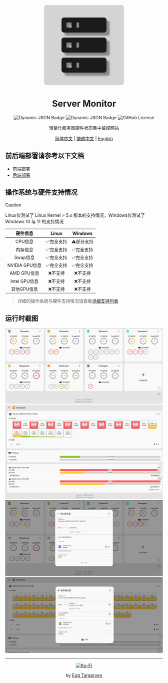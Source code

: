 <div align="center">

![Server Monitor Logo](../../icon/Server_Monitor.svg)

</div>

<div align="center">

# Server Monitor

</div>

<div align="center">

![Dynamic JSON Badge](https://img.shields.io/badge/dynamic/json?url=https%3A%2F%2Fraw.githubusercontent.com%2Fdzxrly%2Fserver-monitor%2Ffrontend%2Fpackage.json&query=%24.version&prefix=V&style=flat-square&label=Frontend%20Version&color=8ac926) ![Dynamic JSON Badge](https://img.shields.io/badge/dynamic/json?url=https%3A%2F%2Fraw.githubusercontent.com%2Fdzxrly%2Fserver-monitor%2Fbackend%2Finfo.json&query=%24.version&prefix=V&style=flat-square&label=Backend%20Version&color=ffca3a) ![GitHub License](https://img.shields.io/github/license/dzxrly/server-monitor?style=flat-square&label=License&color=ff595e)

</div>

<div align="center">

轻量化服务器硬件状态集中监控网站

</div>

<div align="center">

[简体中文](../../docs/zh-CN/README.md) | [繁體中文](../../docs/zh-TW/README.md) | [English](../../README.md)

</div>

## 前后端部署请参考以下文档

- [前端部署](https://github.com/dzxrly/server-monitor/blob/frontend/docs/zh-CN/README.md)
- [后端部署](https://github.com/dzxrly/server-monitor/blob/backend/docs/zh-CN/README.md)

## 操作系统与硬件支持情况

> [!CAUTION]
> 
> Linux仅测试了 Linux Kernel > 5.x 版本的支持情况，Windows仅测试了Windows 10 与 11 的支持情况

<div align="center">

|    硬件信息    |   Linux   |  Windows  |
| :------------: | :-------: | :-------: |
|    CPU信息     | ✅完全支持 | ⚠️部分支持 |
|    内存信息    | ✅完全支持 | ✅完全支持 |
|    Swap信息    | ✅完全支持 | ✅完全支持 |
| NVIDIA GPU信息 | ✅完全支持 | ✅完全支持 |
|  AMD GPU信息   |  ❌不支持  |  ❌不支持  |
| Intel GPU信息  |  ❌不支持  |  ❌不支持  |
|  其他GPU信息   |  ❌不支持  |  ❌不支持  |

</div >

> 详细的操作系统与硬件支持情况请查看[详细支持列表](./HardwareSupportList.md)

## 运行时截图

<div align="center">

![main page](../../img/zh-CN/main_page.jpeg)
![server  details](../../img/zh-CN/server_details.jpeg)
![add server](../../img/zh-CN/add_server.jpeg)
![server edit](../../img/zh-CN/server_edit.jpeg)

</div>

---

<div align="center">

[![Ko-Fi](https://img.shields.io/badge/Ko--fi-F16061?style=for-the-badge&logo=ko-fi&logoColor=white)](https://ko-fi.com/eggtargaryen)

</div>

<div align="center">

by [Egg Targaryen](https://eggtargaryen.com)

</div>
